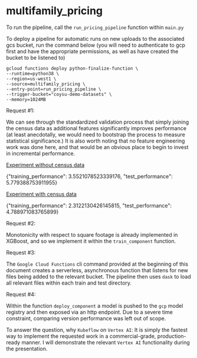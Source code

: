 # multifamily_pricing

To run the pipeline, call the `run_pricing_pipeline` function within `main.py`

To deploy a pipeline for automatic runs on new uploads to the associated gcs bucket, run the command below (you will need to authenticate to gcp first and have the appropriate permissions, as well as have created the bucket to be listened to)

```console
gcloud functions deploy python-finalize-function \
--runtime=python38 \
--region=us-west1 \
--source=multifamily_pricing \
--entry-point=run_pricing_pipeline \
--trigger-bucket="coysu-demo-datasets" \
--memory=1024MB
``` 

Request #1:

We can see through the standardized validation process that simply joining the census data as additional features significantly improves performance (at least anecdotally, we would need to bootstrap the process to measure statistical significance.) It is also worth noting that no feature engineering work was done here, and that would be an obvious place to begin to invest in incremental performance.

[Experiment without census data](https://console.cloud.google.com/vertex-ai/locations/us-central1/pipelines/runs/demo-pipeline-20220913171148?project=demos-362417)

{"training_performance": 3.5521078523339176, "test_performance": 5.779388753911955}

[Experiment with census data](https://console.cloud.google.com/vertex-ai/locations/us-central1/pipelines/runs/demo-pipeline-20220913182756?project=demos-362417)

{"training_performance": 2.3122130426145815, "test_performance": 4.788971083765899}

Request #2:

Monotonicity with respect to square footage is already implemented in XGBoost, and so we implement it within the `train_component` function.

Request #3:

The `Google Cloud Functions` cli command provided at the beginning of this document creates a serverless, asynchronous function that listens for new files being added to the relevant bucket. The pipeline then uses `dask` to load all relevant files within each train and test directory.

Request #4:

Within the function `deploy_component` a model is pushed to the `gcp` model registry and then exposed via an http endpoint. Due to a severe time constraint, comparing version performance was left out of scope.

To answer the question, why `Kubeflow` on `Vertex AI`: It is simply the fastest way to implement the requested work in a commercial-grade, production-ready manner. I will demonstrate the relevant `Vertex AI` functionality during the presentation.



